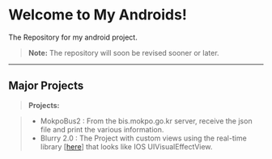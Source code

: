 Welcome to My Androids!
===================

The Repository for my android project.

> **Note:** The repository will soon be revised sooner or later.


----------


Major Projects
-------------


> **Projects:**

> - MokpoBus2 : From the bis.mokpo.go.kr server, receive the json file and print the various information.
> - Blurry 2.0 : The Project with custom views using the real-time library [[here]] that looks like IOS UIVisualEffectView.

  [here]: https://github.com/mmin18/RealtimeBlurView